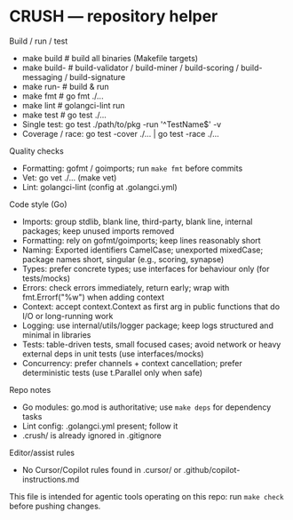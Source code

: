 # CRUSH — repository helper

Build / run / test
- make build           # build all binaries (Makefile targets)
- make build-<name>    # build-validator / build-miner / build-scoring / build-messaging / build-signature
- make run-<name>      # build & run
- make fmt              # go fmt ./...
- make lint             # golangci-lint run
- make test             # go test ./...
- Single test: go test ./path/to/pkg -run '^TestName$' -v
- Coverage / race: go test -cover ./...  | go test -race ./...

Quality checks
- Formatting: gofmt / goimports; run `make fmt` before commits
- Vet: go vet ./... (make vet)
- Lint: golangci-lint (config at .golangci.yml)

Code style (Go)
- Imports: group stdlib, blank line, third-party, blank line, internal packages; keep unused imports removed
- Formatting: rely on gofmt/goimports; keep lines reasonably short
- Naming: Exported identifiers CamelCase; unexported mixedCase; package names short, singular (e.g., scoring, synapse)
- Types: prefer concrete types; use interfaces for behaviour only (for tests/mocks)
- Errors: check errors immediately, return early; wrap with fmt.Errorf("%w") when adding context
- Context: accept context.Context as first arg in public functions that do I/O or long-running work
- Logging: use internal/utils/logger package; keep logs structured and minimal in libraries
- Tests: table-driven tests, small focused cases; avoid network or heavy external deps in unit tests (use interfaces/mocks)
- Concurrency: prefer channels + context cancellation; prefer deterministic tests (use t.Parallel only when safe)

Repo notes
- Go modules: go.mod is authoritative; use `make deps` for dependency tasks
- Lint config: .golangci.yml present; follow it
- .crush/ is already ignored in .gitignore

Editor/assist rules
- No Cursor/Copilot rules found in .cursor/ or .github/copilot-instructions.md

This file is intended for agentic tools operating on this repo: run `make check` before pushing changes.
